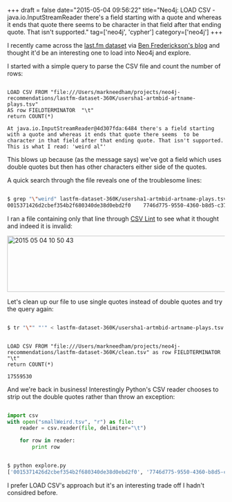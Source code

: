 +++
draft = false
date="2015-05-04 09:56:22"
title="Neo4j: LOAD CSV - java.io.InputStreamReader there's a field starting with a quote and whereas it ends that quote there seems  to be character in that field after that ending quote. That isn't supported."
tag=['neo4j', 'cypher']
category=['neo4j']
+++

<p>
I recently came across the <a href="http://www.dtic.upf.edu/~ocelma/MusicRecommendationDataset/lastfm-360K.html">last.fm dataset</a> via <a href="http://www.benfrederickson.com/distance-metrics/">Ben Frederickson's blog</a> and thought it'd be an interesting one to load into Neo4j and explore.
</p>


<p>
I started with a simple query to parse the CSV file and count the number of rows:
</p>



~~~cypher

LOAD CSV FROM "file:///Users/markneedham/projects/neo4j-recommendations/lastfm-dataset-360K/usersha1-artmbid-artname-plays.tsv" 
AS row FIELDTERMINATOR  "\t"
return COUNT(*)

At java.io.InputStreamReader@4d307fda:6484 there's a field starting with a quote and whereas it ends that quote there seems  to be character in that field after that ending quote. That isn't supported. This is what I read: 'weird al"'
~~~

<p>
This blows up because (as the message says) we've got a field which uses double quotes but then has other characters either side of the quotes.
</p>


<p>
A quick search through the file reveals one of the troublesome lines:
</p>



~~~bash

$ grep "\"weird" lastfm-dataset-360K/usersha1-artmbid-artname-plays.tsv  | head -n 1
0015371426d2cbef354b2f680340de38d0ebd2f0	7746d775-9550-4360-b8d5-c37bd448ce01	"weird al" yankovic	4099
~~~

<p>I ran a file containing only that line through <a href="http://csvlint.io/validation/55473958637376058f000000">CSV Lint</a> to see what it thought and indeed it is invalid:</p>


<div>

<img src="{{<siteurl>}}/uploads/2015/05/2015-05-04_10-50-43.png" alt="2015 05 04 10 50 43" title="2015-05-04_10-50-43.png" border="0" width="597" height="130" />
</div>

<p>
Let's clean up our file to use single quotes instead of double quotes and try the query again:
</p>



~~~bash

$ tr "\"" "'" < lastfm-dataset-360K/usersha1-artmbid-artname-plays.tsv > lastfm-dataset-360K/clean.tsv
~~~


~~~cypher

LOAD CSV FROM "file:///Users/markneedham/projects/neo4j-recommendations/lastfm-dataset-360K/clean.tsv" as row FIELDTERMINATOR  "\t"
return COUNT(*)

17559530
~~~

<p>
And we're back in business! Interestingly Python's CSV reader chooses to strip out the double quotes rather than throw an exception:
</p>



~~~python

import csv
with open("smallWeird.tsv", "r") as file:
    reader = csv.reader(file, delimiter="\t")

    for row in reader:
        print row
~~~


~~~bash

$ python explore.py
['0015371426d2cbef354b2f680340de38d0ebd2f0', '7746d775-9550-4360-b8d5-c37bd448ce01', 'weird al yankovic', '4099']
~~~

<p>
I prefer LOAD CSV's approach but it's an interesting trade off I hadn't considred before.
</p>

